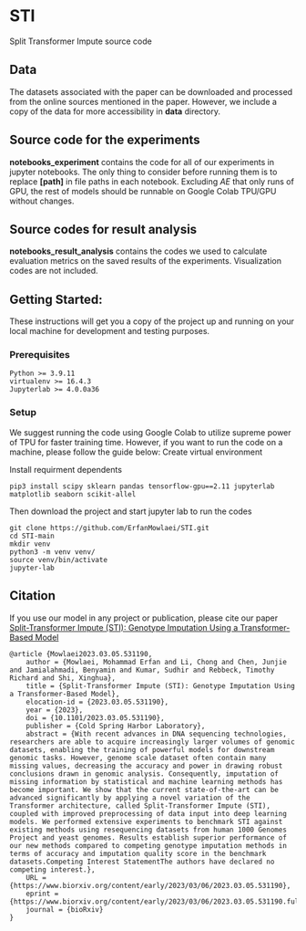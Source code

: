 # STI
Split Transformer Impute source code

## Data

The datasets associated with the paper can be downloaded and processed from the online sources mentioned in the paper. However, we include a copy of the data for more accessibility in **data** directory.

## Source code for the experiments
**notebooks\_experiment** contains the code for all of our experiments in jupyter notebooks. The only thing to consider before running them is to replace **[path]** in file paths in each notebook. Excluding _AE_ that only runs of GPU, the rest of models should be runnable on Google Colab TPU/GPU without changes.

## Source codes for result analysis
**notebooks_result_analysis** contains the codes we used to calculate evaluation metrics on the saved results of the experiments. Visualization codes are not included.

## Getting Started:

These instructions will get you a copy of the project up and running on your local machine for development and testing purposes.
### Prerequisites
```
Python >= 3.9.11 
virtualenv >= 16.4.3
Jupyterlab >= 4.0.0a36
```

### Setup

We suggest running the code using Google Colab to utilize supreme power of TPU for faster training time. However, if you want to run the code on a machine, please follow the guide below:
Create virtual environment

Install requirment dependents
```
pip3 install scipy sklearn pandas tensorflow-gpu==2.11 jupyterlab matplotlib seaborn scikit-allel
```

Then download the project and start jupyter lab to run the codes
```
git clone https://github.com/ErfanMowlaei/STI.git
cd STI-main
mkdir venv
python3 -m venv venv/
source venv/bin/activate
jupyter-lab
```


## Citation
If you use our model in any project or publication, please cite our paper [Split-Transformer Impute (STI): Genotype Imputation Using a Transformer-Based Model](https://www.biorxiv.org/content/10.1101/2023.03.05.531190v1.abstract)

```
@article {Mowlaei2023.03.05.531190,
	author = {Mowlaei, Mohammad Erfan and Li, Chong and Chen, Junjie and Jamialahmadi, Benyamin and Kumar, Sudhir and Rebbeck, Timothy Richard and Shi, Xinghua},
	title = {Split-Transformer Impute (STI): Genotype Imputation Using a Transformer-Based Model},
	elocation-id = {2023.03.05.531190},
	year = {2023},
	doi = {10.1101/2023.03.05.531190},
	publisher = {Cold Spring Harbor Laboratory},
	abstract = {With recent advances in DNA sequencing technologies, researchers are able to acquire increasingly larger volumes of genomic datasets, enabling the training of powerful models for downstream genomic tasks. However, genome scale dataset often contain many missing values, decreasing the accuracy and power in drawing robust conclusions drawn in genomic analysis. Consequently, imputation of missing information by statistical and machine learning methods has become important. We show that the current state-of-the-art can be advanced significantly by applying a novel variation of the Transformer architecture, called Split-Transformer Impute (STI), coupled with improved preprocessing of data input into deep learning models. We performed extensive experiments to benchmark STI against existing methods using resequencing datasets from human 1000 Genomes Project and yeast genomes. Results establish superior performance of our new methods compared to competing genotype imputation methods in terms of accuracy and imputation quality score in the benchmark datasets.Competing Interest StatementThe authors have declared no competing interest.},
	URL = {https://www.biorxiv.org/content/early/2023/03/06/2023.03.05.531190},
	eprint = {https://www.biorxiv.org/content/early/2023/03/06/2023.03.05.531190.full.pdf},
	journal = {bioRxiv}
}
```